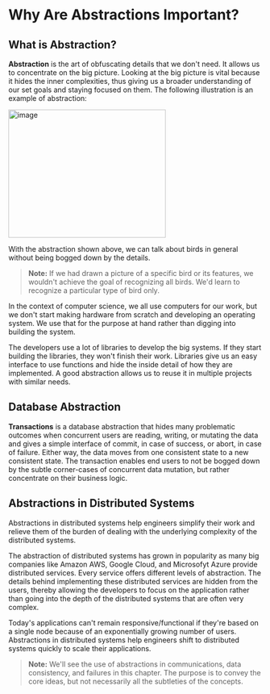 # Why Are Abstractions Important?

## What is Abstraction?

**Abstraction** is the art of obfuscating details that we don't need. It allows us to concentrate on the big picture. Looking at the big picture is vital because it hides the inner complexities, thus giving us a broader understanding of our set goals and staying focused on them. The following illustration is an example of abstraction:

<img width="312" height="254" alt="image" src="https://github.com/user-attachments/assets/c477f72c-7546-4c94-acae-98cb09355c99" />

With the abstraction shown above, we can talk about birds in general without being bogged down by the details.

> **Note:** If we had drawn a picture of a specific bird or its features, we wouldn't achieve the goal of recognizing all birds. We'd learn to recognize a particular type of bird only.

In the context of computer science, we all use computers for our work, but we don't start making hardware from scratch and developing an operating system. We use that for the purpose at hand rather than digging into building the system.

The developers use a lot of libraries to develop the big systems. If they start building the libraries, they won't finish their work. Libraries give us an easy interface to use functions and hide the inside detail of how they are implemented. A good abstraction allows us to reuse it in multiple projects with similar needs.

## Database Abstraction

**Transactions** is a database abstraction that hides many problematic outcomes when concurrent users are reading, writing, or mutating the data and gives a simple interface of commit, in case of success, or abort, in case of failure. Either way, the data moves from one consistent state to a new consistent state. The transaction enables end users to not be bogged down by the subtle corner-cases of concurrent data mutation, but rather concentrate on their business logic.

## Abstractions in Distributed Systems

Abstractions in distributed systems help engineers simplify their work and relieve them of the burden of dealing with the underlying complexity of the distributed systems.

The abstraction of distributed systems has grown in popularity as many big companies like Amazon AWS, Google Cloud, and Microsofyt Azure provide distributed services. Every service offers different levels of abstraction. The details behind implementing these distributed services are hidden from the users, thereby allowing the developers to focus on the application rather than going into the depth of the distributed systems that are often very complex.

Today's applications can't remain responsive/functional if they're based on a single node because of an exponentially growing number of users. Abstractions in distributed systems help engineers shift to distributed systems quickly to scale their applications.

> **Note:** We'll see the use of abstractions in communications, data consistency, and failures in this chapter. The purpose is to convey the core ideas, but not necessarily all the subtleties of the concepts.
